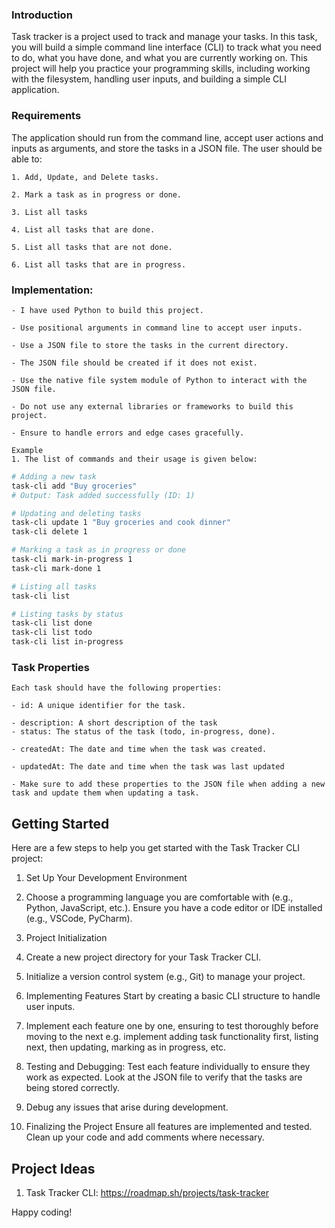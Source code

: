 <!-- Contains the instructions for the task -->
### Introduction
Task tracker is a project used to track and manage your tasks. In this task, you will build a simple command line interface (CLI) to track what you need to do, what you have done, and what you are currently working on. This project will help you practice your programming skills, including working with the filesystem, handling user inputs, and building a simple CLI application.

### Requirements
The application should run from the command line, accept user actions and inputs as arguments, and store the tasks in a JSON file. The user should be able to:
```plaintext
1. Add, Update, and Delete tasks.

2. Mark a task as in progress or done.

3. List all tasks

4. List all tasks that are done.

5. List all tasks that are not done.

6. List all tasks that are in progress.
```

### Implementation:
```text
- I have used Python to build this project.

- Use positional arguments in command line to accept user inputs.

- Use a JSON file to store the tasks in the current directory.

- The JSON file should be created if it does not exist.

- Use the native file system module of Python to interact with the JSON file.

- Do not use any external libraries or frameworks to build this project.

- Ensure to handle errors and edge cases gracefully.

Example
1. The list of commands and their usage is given below:
```
```bash
# Adding a new task
task-cli add "Buy groceries"
# Output: Task added successfully (ID: 1)

# Updating and deleting tasks
task-cli update 1 "Buy groceries and cook dinner"
task-cli delete 1

# Marking a task as in progress or done
task-cli mark-in-progress 1
task-cli mark-done 1

# Listing all tasks
task-cli list

# Listing tasks by status
task-cli list done
task-cli list todo
task-cli list in-progress
```

### Task Properties
```plaintext
Each task should have the following properties:

- id: A unique identifier for the task.

- description: A short description of the task
- status: The status of the task (todo, in-progress, done).

- createdAt: The date and time when the task was created.

- updatedAt: The date and time when the task was last updated

- Make sure to add these properties to the JSON file when adding a new task and update them when updating a task.

```

## Getting Started
Here are a few steps to help you get started with the Task Tracker CLI project:

1. Set Up Your Development Environment

2. Choose a programming language you are comfortable with (e.g., Python, JavaScript, etc.).
Ensure you have a code editor or IDE installed (e.g., VSCode, PyCharm).

3. Project Initialization

4. Create a new project directory for your Task Tracker CLI.

5. Initialize a version control system (e.g., Git) to manage your project.

6. Implementing Features
Start by creating a basic CLI structure to handle user inputs.

7. Implement each feature one by one, ensuring to test thoroughly before moving to the next e.g. implement adding task functionality first, listing next, then updating, marking as in progress, etc.

8. Testing and Debugging:
Test each feature individually to ensure they work as expected. Look at the JSON file to verify that the tasks are being stored correctly.

9. Debug any issues that arise during development.

10. Finalizing the Project
Ensure all features are implemented and tested.
Clean up your code and add comments where necessary.

## Project Ideas

1. Task Tracker CLI: https://roadmap.sh/projects/task-tracker

Happy coding!
